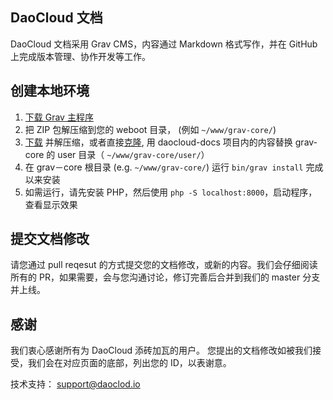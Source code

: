 
## DaoCloud 文档

DaoCloud 文档采用 Grav CMS，内容通过 Markdown 格式写作，并在 GitHub 上完成版本管理、协作开发等工作。

## 创建本地环境

1. [下载 Grav 主程序](http://getgrav.org/downloads)
2. 把 ZIP 包解压缩到您的 weboot 目录， (例如 `~/www/grav-core/`)
3. [下载](https://github.com/DaoCloud/daocloud-docs/archive/master.zip) 并解压缩，或者直接[克隆](git@github.com:DaoCloud/daocloud-docs.git), 用 daocloud-docs 项目内的内容替换 grav-core 的 user 目录（ `~/www/grav-core/user/`）
4. 在 grav－core 根目录 (e.g. `~/www/grav-core/`) 运行 `bin/grav install` 完成以来安装
5. 如需运行，请先安装 PHP，然后使用 `php -S localhost:8000`，启动程序，查看显示效果

## 提交文档修改

请您通过 pull reqesut 的方式提交您的文档修改，或新的内容。我们会仔细阅读所有的 PR，如果需要，会与您沟通讨论，修订完善后合并到我们的 master 分支并上线。

## 感谢

我们衷心感谢所有为 DaoCloud 添砖加瓦的用户。
您提出的文档修改如被我们接受，我们会在对应页面的底部，列出您的 ID，以表谢意。

技术支持： [support@daoclod.io](mailto:support@daocloud.io)
